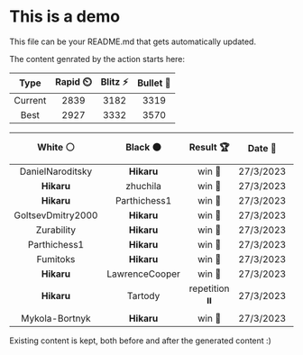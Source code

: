 # This is a demo

This file can be your README.md that gets automatically updated.

The content genrated by the action starts here:

<!--START_SECTION:chessStats-->
<!-- Automatically generated with https://github.com/Balastrong/chess-stats-action -->

| Type | Rapid ⏲️ | Blitz ⚡ | Bullet 🔫 |
|:---:|:---:|:---:|:---:|
| Current | 2839 | 3182 | 3319 |
| Best | 2927 | 3332 | 3570 |

| White ⚪ | Black ⚫ | Result 🏆 | Date 📅 | Position 🗺️ | Type 🕕 |
|:---:|:---:|:---:|:---:|:---:|:---:|
| DanielNaroditsky | **Hikaru** | win 🥇 | 27/3/2023 | <a href="http://www.ee.unb.ca/cgi-bin/tervo/fen.pl?select=r3k1br/pppp2pp/1n6/5p2/2n5/1NP1P3/PqP1BPPP/1K1R1QBR w kq -">Link</a> | Blitz |
| **Hikaru** | zhuchila | win 🥇 | 27/3/2023 | <a href="http://www.ee.unb.ca/cgi-bin/tervo/fen.pl?select=6R1/5k1P/8/p1p5/2Kb4/8/P7/8 b - -">Link</a> | Blitz |
| **Hikaru** | Parthichess1 | win 🥇 | 27/3/2023 | <a href="http://www.ee.unb.ca/cgi-bin/tervo/fen.pl?select=b3rrk1/p3pppp/1b1n1n2/q3N3/N3P3/1QBB4/P3RPPP/5K1R b K -">Link</a> | Blitz |
| GoltsevDmitry2000 | **Hikaru** | win 🥇 | 27/3/2023 | <a href="http://www.ee.unb.ca/cgi-bin/tervo/fen.pl?select=8/1r4k1/2pp3p/4p1PP/pp6/2nP1N2/P1P1K3/1R6 w - -">Link</a> | Blitz |
| Zurability | **Hikaru** | win 🥇 | 27/3/2023 | <a href="http://www.ee.unb.ca/cgi-bin/tervo/fen.pl?select=2kr4/p5p1/2p3p1/1p1q1p2/4N3/2P2P2/PPK3P1/8 w - -">Link</a> | Blitz |
| Parthichess1 | **Hikaru** | win 🥇 | 27/3/2023 | <a href="http://www.ee.unb.ca/cgi-bin/tervo/fen.pl?select=2kr4/pp2p3/2p2b2/1n1p1bp1/N2P4/2R3B1/PPP1q2P/2K3QB w - -">Link</a> | Blitz |
| Fumitoks | **Hikaru** | win 🥇 | 27/3/2023 | <a href="http://www.ee.unb.ca/cgi-bin/tervo/fen.pl?select=3r4/Q7/2p1q2k/2P2p1p/6pK/1P4P1/P4R1P/8 w - -">Link</a> | Blitz |
| **Hikaru** | LawrenceCooper | win 🥇 | 27/3/2023 | <a href="http://www.ee.unb.ca/cgi-bin/tervo/fen.pl?select=4R3/pkp2q2/2Qb4/2pP4/8/8/PP6/K7 b - -">Link</a> | Blitz |
| **Hikaru** | Tartody | repetition ⏸️ | 27/3/2023 | <a href="http://www.ee.unb.ca/cgi-bin/tervo/fen.pl?select=7b/5K1P/3p4/1k2p3/2p1P3/2B1P3/p7/8 w - -">Link</a> | Blitz |
| Mykola-Bortnyk | **Hikaru** | win 🥇 | 27/3/2023 | <a href="http://www.ee.unb.ca/cgi-bin/tervo/fen.pl?select=2q1k2b/p6p/5p2/4n3/1n1PRN2/4B3/P1N1P2P/2K5 w - -">Link</a> | Blitz |

<!--END_SECTION:chessStats-->

Existing content is kept, both before and after the generated content :)
